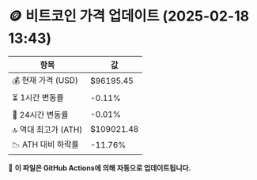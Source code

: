 # 🪙 비트코인 가격 업데이트 (2025-02-18 13:43)

| 항목                | 값 |
|--------------------|----------------|
| 💰 현재 가격 (USD) | $96195.45 |
| ⏳ 1시간 변동률    | -0.11% |
| 📆 24시간 변동률   | -0.01% |
| 🔝 역대 최고가 (ATH) | $109021.48 |
| 📉 ATH 대비 하락률 | -11.76% |

🔄 **이 파일은 GitHub Actions에 의해 자동으로 업데이트됩니다.**
